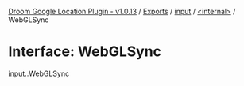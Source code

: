 [Droom Google Location Plugin - v1.0.13](../README.md) / [Exports](../modules.md) / [input](../modules/input.md) / [<internal\>](../modules/input._internal_.md) / WebGLSync

# Interface: WebGLSync

[input](../modules/input.md).[<internal>](../modules/input._internal_.md).WebGLSync

